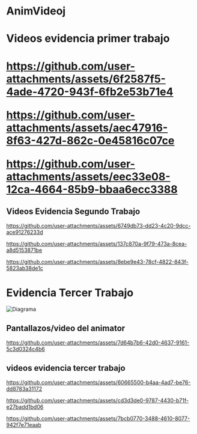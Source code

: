 # AnimVideoj

<h1> Videos evidencia primer trabajo <h1>


https://github.com/user-attachments/assets/6f2587f5-4ade-4720-943f-6fb2e53b71e4



https://github.com/user-attachments/assets/aec47916-8f63-427d-862c-0e45816c07ce



https://github.com/user-attachments/assets/eec33e08-12ca-4664-85b9-bbaa6ecc3388


<h2>Videos Evidencia Segundo Trabajo</h2>



https://github.com/user-attachments/assets/6749db73-dd23-4c20-9dcc-ace91276233d



https://github.com/user-attachments/assets/137c870a-9f79-473a-8cea-a8d5153871be



https://github.com/user-attachments/assets/8ebe9e43-78cf-4822-843f-5823ab38de1c

<h1> Evidencia Tercer Trabajo</h1>

![Diagrama](https://github.com/user-attachments/assets/1a06a686-31ea-435d-977f-075a8404c7f2)

<h2>Pantallazos/video del animator</h2>



https://github.com/user-attachments/assets/7d64b7b6-42d0-4637-9161-5c3d0324c4b6



<h2>videos evidencia tercer trabajo</h2>


https://github.com/user-attachments/assets/60665500-b4aa-4ad7-be76-dd8783a31172


https://github.com/user-attachments/assets/cd3d3de0-9787-4430-b71f-e27badd1bd06


https://github.com/user-attachments/assets/7bcb0770-3488-4610-8077-942f7e71eaab





